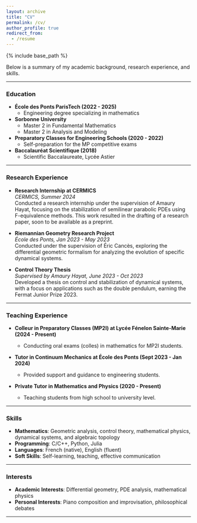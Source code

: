```yaml
---
layout: archive
title: "CV"
permalink: /cv/
author_profile: true
redirect_from:
  - /resume
---
```


{% include base_path %}

Below is a summary of my academic background, research experience, and skills.

---

### Education

- **École des Ponts ParisTech (2022 - 2025)**
  - Engineering degree specializing in mathematics
- **Sorbonne University**
  - Master 2 in Fundamental Mathematics
  - Master 2 in Analysis and Modeling
- **Preparatory Classes for Engineering Schools (2020 - 2022)**
  - Self-preparation for the MP competitive exams
- **Baccalauréat Scientifique (2018)**
  - Scientific Baccalaureate, Lycée Astier

---

### Research Experience

- **Research Internship at CERMICS**  
  *CERMICS, Summer 2024*  
  Conducted a research internship under the supervision of Amaury Hayat, focusing on the stabilization of semilinear parabolic PDEs using F-equivalence methods. This work resulted in the drafting of a research paper, soon to be available as a preprint.

- **Riemannian Geometry Research Project**  
  *École des Ponts, Jan 2023 - May 2023*  
  Conducted under the supervision of Éric Cancès, exploring the differential geometric formalism for analyzing the evolution of specific dynamical systems.

- **Control Theory Thesis**  
  *Supervised by Amaury Hayat, June 2023 - Oct 2023*  
  Developed a thesis on control and stabilization of dynamical systems, with a focus on applications such as the double pendulum, earning the Fermat Junior Prize 2023.

---

### Teaching Experience

- **Colleur in Preparatory Classes (MP2I) at Lycée Fénelon Sainte-Marie (2024 - Present)**
  - Conducting oral exams (colles) in mathematics for MP2I students.

- **Tutor in Continuum Mechanics at École des Ponts (Sept 2023 - Jan 2024)**
  - Provided support and guidance to engineering students.

- **Private Tutor in Mathematics and Physics (2020 - Present)**
  - Teaching students from high school to university level.

---

### Skills

- **Mathematics**: Geometric analysis, control theory, mathematical physics, dynamical systems, and algebraic topology
- **Programming**: C/C++, Python, Julia
- **Languages**: French (native), English (fluent)
- **Soft Skills**: Self-learning, teaching, effective communication

---

### Interests

- **Academic Interests**: Differential geometry, PDE analysis, mathematical physics
- **Personal Interests**: Piano composition and improvisation, philosophical debates

---

